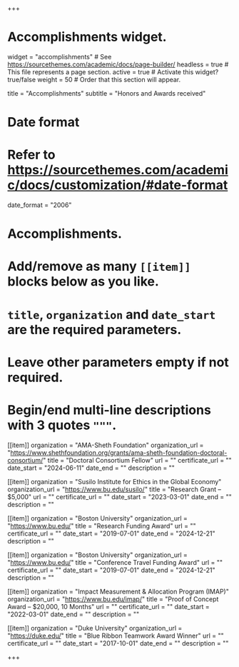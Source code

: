 +++
# Accomplishments widget.
widget = "accomplishments"  # See https://sourcethemes.com/academic/docs/page-builder/
headless = true  # This file represents a page section.
active = true  # Activate this widget? true/false
weight = 50  # Order that this section will appear.

title = "Accomplish&shy;ments"
subtitle = "Honors and Awards received"

# Date format
#   Refer to https://sourcethemes.com/academic/docs/customization/#date-format
date_format = "2006"

# Accomplishments.
#   Add/remove as many `[[item]]` blocks below as you like.
#   `title`, `organization` and `date_start` are the required parameters.
#   Leave other parameters empty if not required.
#   Begin/end multi-line descriptions with 3 quotes `"""`.

[[item]]
  organization = "AMA-Sheth Foundation"
  organization_url = "https://www.shethfoundation.org/grants/ama-sheth-foundation-doctoral-consortium/"
  title = "Doctoral Consortium Fellow"
  url = ""
  certificate_url = ""
  date_start = "2024-06-11"
  date_end = ""
  description = ""

[[item]]
  organization = "Susilo Institute for Ethics in the Global Economy"
  organization_url = "https://www.bu.edu/susilo/"
  title = "Research Grant – $5,000"
  url = ""
  certificate_url = ""
  date_start = "2023-03-01"
  date_end = ""
  description = ""
  
[[item]]
  organization = "Boston University"
  organization_url = "https://www.bu.edu/"
  title = "Research Funding Award"
  url = ""
  certificate_url = ""
  date_start = "2019-07-01"
  date_end = "2024-12-21"
  description = ""

[[item]]
  organization = "Boston University"
  organization_url = "https://www.bu.edu/"
  title = "Conference Travel Funding Award"
  url = ""
  certificate_url = ""
  date_start = "2019-07-01"
  date_end = "2024-12-21"
  description = ""
  
[[item]]
  organization = "Impact Measurement & Allocation Program (IMAP)"
  organization_url = "https://www.bu.edu/imap/"
  title = "Proof of Concept Award – $20,000, 10 Months"
  url = ""
  certificate_url = ""
  date_start = "2022-03-01"
  date_end = ""
  description = ""

[[item]]
  organization = "Duke University"
  organization_url = "https://duke.edu/"
  title = "Blue Ribbon Teamwork Award Winner"
  url = ""
  certificate_url = ""
  date_start = "2017-10-01"
  date_end = ""
  description = ""

+++
